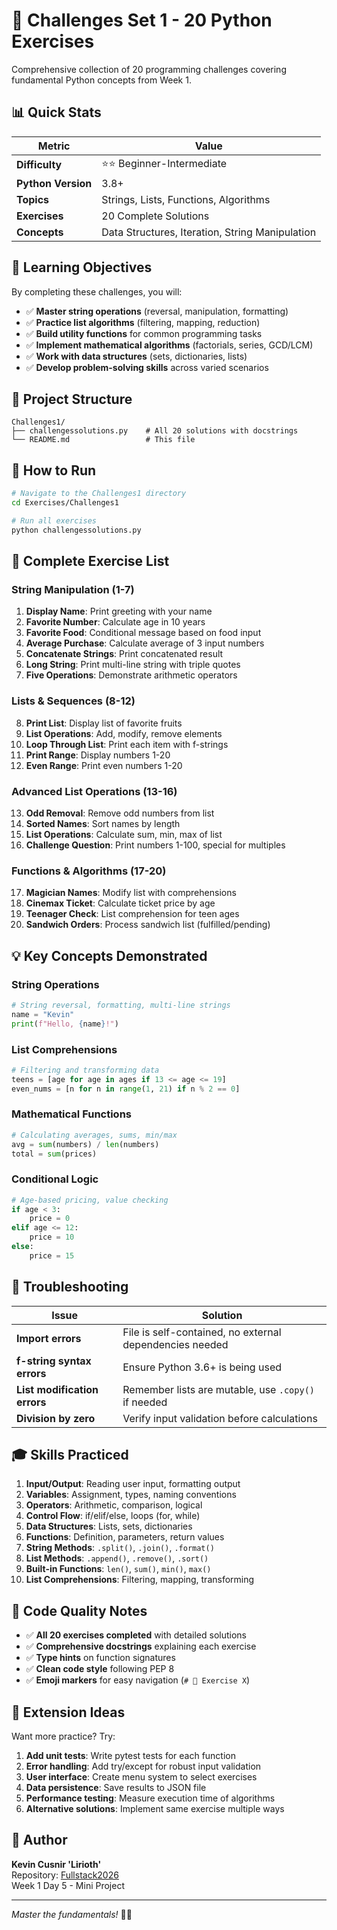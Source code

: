 # 💪 Challenges Set 1 - 20 Python Exercises

Comprehensive collection of 20 programming challenges covering fundamental Python concepts from Week 1.

## 📊 Quick Stats

| Metric | Value |
|--------|-------|
| **Difficulty** | ⭐⭐ Beginner-Intermediate |
| **Python Version** | 3.8+ |
| **Topics** | Strings, Lists, Functions, Algorithms |
| **Exercises** | 20 Complete Solutions |
| **Concepts** | Data Structures, Iteration, String Manipulation |

## 🎯 Learning Objectives

By completing these challenges, you will:

- ✅ **Master string operations** (reversal, manipulation, formatting)
- ✅ **Practice list algorithms** (filtering, mapping, reduction)
- ✅ **Build utility functions** for common programming tasks
- ✅ **Implement mathematical algorithms** (factorials, series, GCD/LCM)
- ✅ **Work with data structures** (sets, dictionaries, lists)
- ✅ **Develop problem-solving skills** across varied scenarios

## 📂 Project Structure

```
Challenges1/
├── challengessolutions.py    # All 20 solutions with docstrings
└── README.md                 # This file
```

## 🚀 How to Run

```bash
# Navigate to the Challenges1 directory
cd Exercises/Challenges1

# Run all exercises
python challengessolutions.py
```

## 📝 Complete Exercise List

### String Manipulation (1-7)
1. **Display Name**: Print greeting with your name
2. **Favorite Number**: Calculate age in 10 years
3. **Favorite Food**: Conditional message based on food input
4. **Average Purchase**: Calculate average of 3 input numbers
5. **Concatenate Strings**: Print concatenated result
6. **Long String**: Print multi-line string with triple quotes
7. **Five Operations**: Demonstrate arithmetic operators

### Lists & Sequences (8-12)
8. **Print List**: Display list of favorite fruits
9. **List Operations**: Add, modify, remove elements
10. **Loop Through List**: Print each item with f-strings
11. **Print Range**: Display numbers 1-20
12. **Even Range**: Print even numbers 1-20

### Advanced List Operations (13-16)
13. **Odd Removal**: Remove odd numbers from list
14. **Sorted Names**: Sort names by length
15. **List Operations**: Calculate sum, min, max of list
16. **Challenge Question**: Print numbers 1-100, special for multiples

### Functions & Algorithms (17-20)
17. **Magician Names**: Modify list with comprehensions
18. **Cinemax Ticket**: Calculate ticket price by age
19. **Teenager Check**: List comprehension for teen ages
20. **Sandwich Orders**: Process sandwich list (fulfilled/pending)

## 💡 Key Concepts Demonstrated

### String Operations
```python
# String reversal, formatting, multi-line strings
name = "Kevin"
print(f"Hello, {name}!")
```

### List Comprehensions
```python
# Filtering and transforming data
teens = [age for age in ages if 13 <= age <= 19]
even_nums = [n for n in range(1, 21) if n % 2 == 0]
```

### Mathematical Functions
```python
# Calculating averages, sums, min/max
avg = sum(numbers) / len(numbers)
total = sum(prices)
```

### Conditional Logic
```python
# Age-based pricing, value checking
if age < 3:
    price = 0
elif age <= 12:
    price = 10
else:
    price = 15
```

## 🔧 Troubleshooting

| Issue | Solution |
|-------|----------|
| **Import errors** | File is self-contained, no external dependencies needed |
| **f-string syntax errors** | Ensure Python 3.6+ is being used |
| **List modification errors** | Remember lists are mutable, use `.copy()` if needed |
| **Division by zero** | Verify input validation before calculations |

## 🎓 Skills Practiced

1. **Input/Output**: Reading user input, formatting output
2. **Variables**: Assignment, types, naming conventions
3. **Operators**: Arithmetic, comparison, logical
4. **Control Flow**: if/elif/else, loops (for, while)
5. **Data Structures**: Lists, sets, dictionaries
6. **Functions**: Definition, parameters, return values
7. **String Methods**: `.split()`, `.join()`, `.format()`
8. **List Methods**: `.append()`, `.remove()`, `.sort()`
9. **Built-in Functions**: `len()`, `sum()`, `min()`, `max()`
10. **List Comprehensions**: Filtering, mapping, transforming

## 📝 Code Quality Notes

- ✅ **All 20 exercises completed** with detailed solutions
- ✅ **Comprehensive docstrings** explaining each exercise
- ✅ **Type hints** on function signatures
- ✅ **Clean code style** following PEP 8
- ✅ **Emoji markers** for easy navigation (`# 🤖 Exercise X`)

## 🎯 Extension Ideas

Want more practice? Try:

1. **Add unit tests**: Write pytest tests for each function
2. **Error handling**: Add try/except for robust input validation
3. **User interface**: Create menu system to select exercises
4. **Data persistence**: Save results to JSON file
5. **Performance testing**: Measure execution time of algorithms
6. **Alternative solutions**: Implement same exercise multiple ways

## 👤 Author

**Kevin Cusnir 'Lirioth'**  
Repository: [Fullstack2026](https://github.com/Lirioth/Fullstack2026)  
Week 1 Day 5 - Mini Project

---

*Master the fundamentals!* 💪✨
